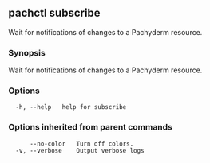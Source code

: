 ## pachctl subscribe

Wait for notifications of changes to a Pachyderm resource.

### Synopsis

Wait for notifications of changes to a Pachyderm resource.

### Options

```
  -h, --help   help for subscribe
```

### Options inherited from parent commands

```
      --no-color   Turn off colors.
  -v, --verbose    Output verbose logs
```
